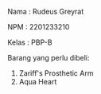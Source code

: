 Nama    : Rudeus Greyrat

NPM     : 2201233210

Kelas   : PBP-B

Barang yang perlu dibeli:
1. Zariff's Prosthetic Arm
2. Aqua Heart